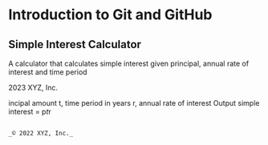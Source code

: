 # Introduction to Git and GitHub

## Simple Interest Calculator

A calculator that calculates simple interest given principal, annual rate of interest and time period

2023 XYZ, Inc. 

incipal amount
   t, time period in years
   r, annual rate of interest
Output
   simple interest = p*t*r
```

_© 2022 XYZ, Inc._
